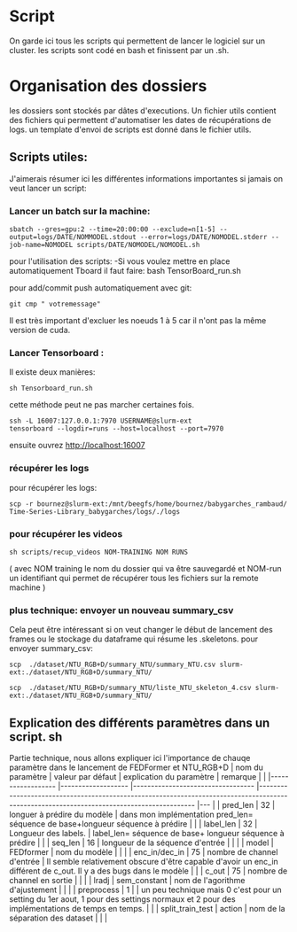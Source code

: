 # Script
On garde ici tous les scripts qui permettent de lancer le logiciel sur un cluster. les scripts sont codé en bash et finissent par un .sh. 

# Organisation des dossiers
les dossiers sont stockés par dâtes d'executions. Un fichier utils contient des fichiers qui permettent d'automatiser les dates de récupérations de logs. un template d'envoi de scripts est donné dans le fichier utils.

## Scripts utiles:
J'aimerais résumer ici les différentes informations importantes si jamais on veut lancer un script:


### Lancer un batch sur la machine: 

```console
sbatch --gres=gpu:2 --time=20:00:00 --exclude=n[1-5] --output=logs/DATE/NOMMODEL.stdout --error=logs/DATE/NOMODEL.stderr --job-name=NOMODEL scripts/DATE/NOMODEL/NOMODEL.sh
```
pour l'utilisation des scripts:
-Si vous voulez mettre en place automatiquement Tboard il faut faire:
bash TensorBoard_run.sh

pour add/commit push automatiquement avec git:
```
git cmp " votremessage"
```
Il est très important d'excluer les noeuds 1 à 5 car il n'ont pas la même version de cuda.

### Lancer Tensorboard :
Il existe deux manières:
```console
sh Tensorboard_run.sh
```
cette méthode peut ne pas marcher certaines fois.
```console
ssh -L 16007:127.0.0.1:7970 USERNAME@slurm-ext
tensorboard --logdir=runs --host=localhost --port=7970
```
ensuite ouvrez [http://localhost:16007](http://localhost:16007)

### récupérer les logs 
pour récupérer les logs:
```console
scp -r bournez@slurm-ext:/mnt/beegfs/home/bournez/babygarches_rambaud/ Time-Series-Library_babygarches/logs/./logs
```


###  pour récupérer les videos
```console
sh scripts/recup_videos NOM-TRAINING NOM RUNS
```
( avec NOM training le nom du dossier qui va être sauvegardé et NOM-run un identifiant qui permet de récupérer tous les fichiers sur la remote machine )

### plus technique: envoyer un nouveau summary_csv
Cela peut être intéressant si on veut changer le début de lancement des frames ou le stockage du dataframe qui résume les .skeletons.
pour envoyer summary_csv:
```console
scp  ./dataset/NTU_RGB+D/summary_NTU/summary_NTU.csv slurm-ext:./dataset/NTU_RGB+D/summary_NTU/
```
```console
scp  ./dataset/NTU_RGB+D/summary_NTU/liste_NTU_skeleton_4.csv slurm-ext:./dataset/NTU_RGB+D/summary_NTU/
```


## Explication des différents paramètres dans un script. sh
Partie technique, nous allons expliquer ici  l'importance de chauqe paramètre dans le lancement de FEDFormer et NTU_RGB+D
| nom du paramètre 	| valeur par défaut 	| explication du paramètre         	| remarque                                                                                                                                 	|   	|
|------------------	|-------------------	|----------------------------------	|------------------------------------------------------------------------------------------------------------------------------------------	|---	|
| pred_len         	| 32                	| longuer à prédire du modèle      	| dans mon implémentation  pred_len= séquence de base+longueur séquence à prédire                                                          	|   	|
| label_len        	| 32                	| Longueur des labels.             	| label_len= séquence de base+ longueur séquence à prédire                                                                                 	|   	|
| seq_len          	| 16                	| longueur de la séquence d'entrée 	|                                                                                                                                          	|   	|
| model            	| FEDformer         	| nom du modèle                    	|                                                                                                                                          	|   	|
| enc_in/dec_in    	| 75                	| nombre de channel d'entrée       	| Il semble relativement obscure d'être capable d'avoir un enc_in différent de c_out. Il y a des bugs dans le modèle                       	|   	|
| c_out            	| 75                	| nombre de channel en sortie      	|                                                                                                                                          	|   	|
| lradj            	| sem_constant      	| nom de l'agorithme d'ajustement  	|                                                                                                                                          	|   	|
| preprocess       	| 1                 	|                                  	| un peu technique mais 0 c'est pour un setting du 1er aout, 1 pour des settings normaux et 2 pour des implémentations de temps en temps.  	|   	|
| split_train_test 	| action            	| nom de la séparation des dataset 	|                                                                                                                                          	|   	|

